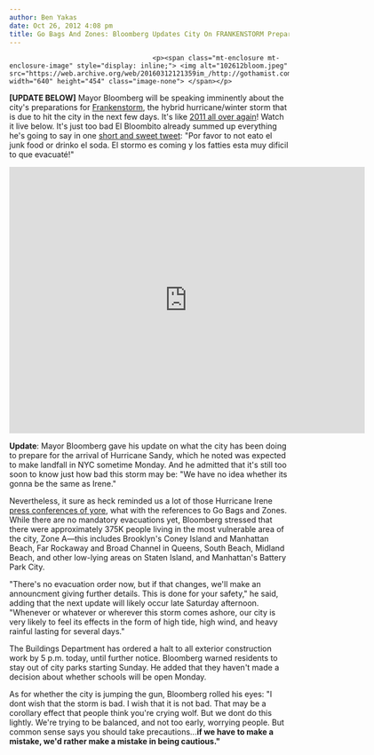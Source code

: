 ```yaml
---
author: Ben Yakas
date: Oct 26, 2012 4:08 pm
title: Go Bags And Zones: Bloomberg Updates City On FRANKENSTORM Preparations
---
```


	
										<p><span class="mt-enclosure mt-enclosure-image" style="display: inline;"> <img alt="102612bloom.jpeg" src="https://web.archive.org/web/20160312121359im_/http://gothamist.com/attachments/byakas/102612bloom.jpeg" width="640" height="454" class="image-none"> </span></p>

<p><strong>[UPDATE BELOW]</strong> Mayor Bloomberg will be speaking imminently about the city&apos;s preparations for <a href="https://web.archive.org/web/20160312121359/http://gothamist.com/tags/frankenstorm">Frankenstorm</a>, the hybrid hurricane/winter storm that is due to hit the city in the next few days. It&apos;s like <a href="https://web.archive.org/web/20160312121359/http://gothamist.com/tags/hurricaneirene">2011 all over again</a>! Watch it live below. It&apos;s just too bad El Bloombito already summed up everything he&apos;s going to say in one <a href="https://web.archive.org/web/20160312121359/https://twitter.com/ElBloombito/status/261821304687165440">short and sweet tweet</a>: &quot;Por favor to not eato el junk food or drinko el soda. El stormo es coming y los fatties esta muy dificil to que evacuat&#xE9;!&quot;</p>

<p><iframe width="640" height="480" src="https://web.archive.org/web/20160312121359if_/http://www.youtube.com/embed/Pcj2-EQlG1o" frameborder="0" allowfullscreen></iframe></p>

<p><strong>Update</strong>: Mayor Bloomberg gave his update on what the city has been doing to prepare for the arrival of Hurricane Sandy, which he noted was expected to make landfall in NYC sometime Monday. And he admitted that it&apos;s still too soon to know just how bad this storm may be: &quot;We have no idea whether its gonna be the same as Irene.&quot;</p>

<p>Nevertheless, it sure as heck reminded us a lot of those Hurricane Irene <a href="https://web.archive.org/web/20160312121359/http://gothamist.com/2011/08/26/nyc_starts_mandatory_evacuation_of.php">press conferences of yore</a>, what with the references to Go Bags and Zones. While there are no mandatory evacuations yet, Bloomberg stressed that there were approximately 375K people living in the most vulnerable area of the city, Zone A&#x2014;this includes Brooklyn&apos;s Coney Island and Manhattan Beach, Far Rockaway and Broad Channel in Queens, South Beach, Midland Beach, and other low-lying areas on Staten Island, and Manhattan&apos;s Battery Park City. </p>

<p>&quot;There&apos;s no evacuation order now, but if that changes, we&apos;ll make an announcment giving further details. This is done for your safety,&quot; he said, adding that the next update will likely occur late Saturday afternoon. &quot;Whenever or whatever or wherever this storm comes ashore, our city is very likely to feel its effects in the form of high tide, high wind, and heavy rainful lasting for several days.&quot;</p>

<p>The Buildings Department has ordered a halt to all exterior construction work by 5 p.m. today, until further notice. Bloomberg warned residents to stay out of city parks starting Sunday. He added that they haven&apos;t made a decision about whether schools will be open Monday.</p>

<p>As for whether the city is jumping the gun, Bloomberg rolled his eyes: &quot;I dont wish that the storm is bad. I wish that it is not bad. That may be a corollary effect that people think you&apos;re crying wolf. But we dont do this lightly. We&apos;re trying to be balanced, and not too early, worrying people. But common sense says you should take precautions...<strong>if we have to make a mistake, we&apos;d rather make a mistake in being cautious.&quot;</strong></p>					
										
									
				